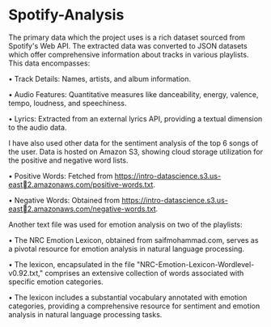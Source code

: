 # Spotify-Analysis
The primary data which the project uses is a rich dataset sourced from Spotify's Web API. The 
extracted data was converted to JSON datasets which offer comprehensive information about 
tracks in various playlists. This data encompasses:

• Track Details: Names, artists, and album information.

• Audio Features: Quantitative measures like danceability, energy, valence, tempo, 
loudness, and speechiness.

• Lyrics: Extracted from an external lyrics API, providing a textual dimension to the audio 
data.

I have also used other data for the sentiment analysis of the top 6 songs of the user. Data is 
hosted on Amazon S3, showing cloud storage utilization for the positive and negative word lists.

• Positive Words: Fetched from https://intro-datascience.s3.us-east2.amazonaws.com/positive-words.txt.

• Negative Words: Obtained from https://intro-datascience.s3.us-east2.amazonaws.com/negative-words.txt.

Another text file was used for emotion analysis on two of the playlists:

• The NRC Emotion Lexicon, obtained from saifmohammad.com, serves as a pivotal 
resource for emotion analysis in natural language processing.

• The lexicon, encapsulated in the file "NRC-Emotion-Lexicon-Wordlevel-v0.92.txt," 
comprises an extensive collection of words associated with specific emotion categories.

• The lexicon includes a substantial vocabulary annotated with emotion categories, 
providing a comprehensive resource for sentiment and emotion analysis in natural 
language processing tasks.
